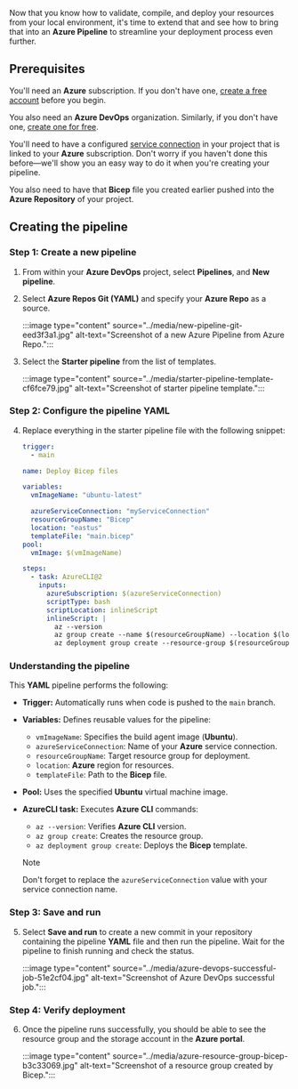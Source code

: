 Now that you know how to validate, compile, and deploy your resources from your local environment, it's time to extend that and see how to bring that into an **Azure Pipeline** to streamline your deployment process even further.

## Prerequisites

You'll need an **Azure** subscription. If you don't have one, [create a free account](https://azure.microsoft.com/free/) before you begin.

You also need an **Azure DevOps** organization. Similarly, if you don't have one, [create one for free](/azure/devops/pipelines/get-started/pipelines-sign-up/).

You'll need to have a configured [service connection](/azure/devops/pipelines/library/connect-to-azure/) in your project that is linked to your **Azure** subscription. Don't worry if you haven't done this before—we'll show you an easy way to do it when you're creating your pipeline.

You also need to have that **Bicep** file you created earlier pushed into the **Azure Repository** of your project.

## Creating the pipeline

### Step 1: Create a new pipeline

1.  From within your **Azure DevOps** project, select **Pipelines**, and **New pipeline**.
2.  Select **Azure Repos Git (YAML)** and specify your **Azure Repo** as a source.

    :::image type="content" source="../media/new-pipeline-git-eed3f3a1.jpg" alt-text="Screenshot of a new Azure Pipeline from Azure Repo.":::

3.  Select the **Starter pipeline** from the list of templates.

    :::image type="content" source="../media/starter-pipeline-template-cf6fce79.jpg" alt-text="Screenshot of starter pipeline template.":::

### Step 2: Configure the pipeline YAML

4.  Replace everything in the starter pipeline file with the following snippet:

    ```yaml
    trigger:
      - main

    name: Deploy Bicep files

    variables:
      vmImageName: "ubuntu-latest"

      azureServiceConnection: "myServiceConnection"
      resourceGroupName: "Bicep"
      location: "eastus"
      templateFile: "main.bicep"
    pool:
      vmImage: $(vmImageName)

    steps:
      - task: AzureCLI@2
        inputs:
          azureSubscription: $(azureServiceConnection)
          scriptType: bash
          scriptLocation: inlineScript
          inlineScript: |
            az --version
            az group create --name $(resourceGroupName) --location $(location)
            az deployment group create --resource-group $(resourceGroupName) --template-file $(templateFile)
    ```

### Understanding the pipeline

This **YAML** pipeline performs the following:

- **Trigger:** Automatically runs when code is pushed to the `main` branch.
- **Variables:** Defines reusable values for the pipeline:
  - `vmImageName`: Specifies the build agent image (**Ubuntu**).
  - `azureServiceConnection`: Name of your **Azure** service connection.
  - `resourceGroupName`: Target resource group for deployment.
  - `location`: **Azure** region for resources.
  - `templateFile`: Path to the **Bicep** file.
- **Pool:** Uses the specified **Ubuntu** virtual machine image.
- **AzureCLI task:** Executes **Azure CLI** commands:

  - `az --version`: Verifies **Azure CLI** version.
  - `az group create`: Creates the resource group.
  - `az deployment group create`: Deploys the **Bicep** template.

  > [!NOTE]
  > Don't forget to replace the `azureServiceConnection` value with your service connection name.

### Step 3: Save and run

5.  Select **Save and run** to create a new commit in your repository containing the pipeline **YAML** file and then run the pipeline. Wait for the pipeline to finish running and check the status.

    :::image type="content" source="../media/azure-devops-successful-job-51e2cf04.jpg" alt-text="Screenshot of Azure DevOps successful job.":::

### Step 4: Verify deployment

6.  Once the pipeline runs successfully, you should be able to see the resource group and the storage account in the **Azure portal**.

    :::image type="content" source="../media/azure-resource-group-bicep-b3c33069.jpg" alt-text="Screenshot of a resource group created by Bicep.":::
